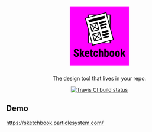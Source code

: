 <div align="center">
  <h1>
    <img src="logo.png" alt="Sketchbook" width="160" />
  </h1>
  <p>The design tool that lives in your repo.</p>
  <p>
    <a href="https://travis-ci.com/haydn/sketchbook"><img alt="Travis CI build status" src="https://img.shields.io/travis/com/haydn/sketchbook.svg" /></a>
  </p>
</div>

## Demo

https://sketchbook.particlesystem.com/
